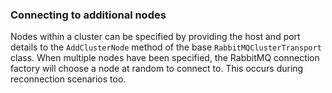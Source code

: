 ### Connecting to additional nodes

Nodes within a cluster can be specified by providing the host and port details to the `AddClusterNode` method of the base `RabbitMQClusterTransport` class. When multiple nodes have been specified, the RabbitMQ connection factory will choose a node at random to connect to. This occurs during reconnection scenarios too.